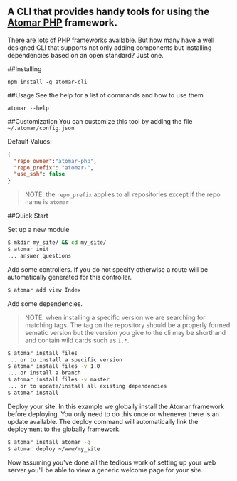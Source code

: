 A CLI that provides handy tools for using the [Atomar PHP](https://github.com/atomar-php/atomar) framework.
--

There are lots of PHP frameworks available.
But how many have a well designed CLI that supports not only adding components
but installing dependencies based on an open standard? Just one.

##Installing
```
npm install -g atomar-cli
```

##Usage
See the help for a list of commands and how to use them
```
atomar --help
```

##Customization
You can customize this tool by adding the file `~/.atomar/config.json`

Default Values:

```json
{
  "repo_owner":"atomar-php",
  "repo_prefix": "atomar-",
  "use_ssh": false
}
```

> NOTE: the `repo_prefix` applies to all repositories except if the repo name is `atomar`

##Quick Start

Set up a new module
```bash
$ mkdir my_site/ && cd my_site/
$ atomar init
... answer questions
```

Add some controllers.
If you do not specify otherwise a route will be automatically generated for this controller.
```bash
$ atomar add view Index
```

Add some dependencies.
> NOTE: when installing a specific version we are searching for matching tags.
> The tag on the repository should be a properly formed sematic version 
> but the version you give to the cli may be shorthand and contain wild cards such as `1.*`.

```bash
$ atomar install files
... or to install a specific version
$ atomar install files -v 1.0
... or install a branch
$ atomar install files -v master
... or to update/install all existing dependencies
$ atomar install
```

Deploy your site. In this example we globally install the Atomar framework before deploying.
You only need to do this once or whenever there is an update available.
The deploy command will automatically link the deployment to the globally framework.
```bash
$ atomar install atomar -g
$ atomar deploy ~/www/my_site
```

Now assuming you've done all the tedious work of setting up your web server
you'll be able to view a generic welcome page for your site.
